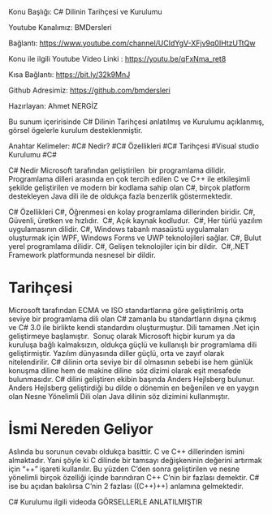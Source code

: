 
Konu Başlığı: C# Dilinin Tarihçesi ve Kurulumu


Youtube Kanalımız: BMDersleri

Bağlantı: https://www.youtube.com/channel/UCIdYgV-XFjv9q0IHtzUTtQw

Konu ile ilgili Youtube Video Linki : https://youtu.be/qFxNma_ret8

Kısa Bağlantı: https://bit.ly/32k9MnJ

Github Adresimiz: https://github.com/bmdersleri

Hazırlayan: Ahmet NERGİZ


Bu sunum içeririsinde C# Dilinin Tarihçesi anlatılmış ve Kurulumu açıklanmış, görsel ögelerle kurulum desteklenmiştir.


Anahtar Kelimeler:
#C# Nedir?
#C# Özellikleri
#C# Tarihçesi
#Visual studio Kurulumu
#C#

C# Nedir
Microsoft tarafından geliştirilen  bir programlama dilidir. 
Programlama dilleri arasında en çok tercih edilen C ve C++ ile etkileşimli şekilde geliştirilen ve modern bir kodlama sahip olan C#, birçok platform destekleyen Java dili ile de oldukça fazla benzerlik göstermektedir.

C# Özellikleri
C#, Öğrenmesi en kolay programlama dillerinden biridir.
C#, Güvenli, üretken ve hızlıdır. 
C#, Açık kaynak kodludur. 
C#, Her türlü yazılım uygulamasının dilidir.
C#, Windows tabanlı masaüstü uygulamaları oluşturmak için WPF, Windows Forms ve UWP teknolojileri sağlar.
C#, Bulut yerel programlama dilidir.
C#, Gelişen teknolojiler için bir dildir. 
C#,.NET Framework platformunda nesnesel bir dildir.

# Tarihçesi
Microsoft tarafından ECMA ve ISO standartlarına göre geliştirilmiş orta seviye bir programlama dili olan C# zamanla bu standartların dışına çıkmış ve C# 3.0 ile birlikte kendi standardını oluşturmuştur. Dili tamamen .Net için geliştirmeye başlamıştır.  Sonuç olarak Microsoft hiçbir kurum ya da kuruluşa bağlı kalmaksızın, oldukça güçlü ve kullanışlı bir programlama dili geliştirmiştir.
Yazılım dünyasında diller güçlü, orta ve zayıf olarak nitelendirilir. C# dilinin orta seviye bir dil olmasının sebebi ise hem günlük konuşma diline hem de makine diline  söz dizimi olarak eşit mesafede bulunmasıdır.
C# dilini geliştiren ekibin başında Anders Hejlsberg bulunur. Anders Hejlsberg geliştirdiği bu dilde o dönemin en beğenilen ve en yaygın olan Nesne Yönelimli Dili olan Java dilinin söz dizimini kullanmıştır.

# İsmi Nereden Geliyor
Aslında bu sorunun cevabı oldukça basittir. C ve C++ dillerinden ismini almaktadır.
Yani şöyle ki C dilinde bir tamsayı değişkeninin değerini artırmak için “++” işareti kullanılır. 
Bu yüzden C’den sonra geliştirilen ve nesne yönelimli birçok özelliği içinde barındıran C++ C’nin bir fazlası demektir. 
C# ise bu açıdan bakılırsa C’nin 2 fazlası ((C++)++) anlamına gelmektedir.

C# Kurulumu
ilgili videoda GÖRSELLERLE ANLATILMIŞTIR

